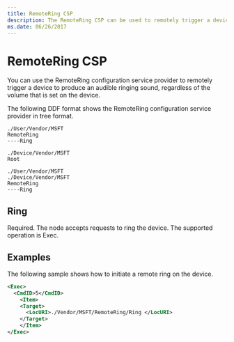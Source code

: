 ```yaml
---
title: RemoteRing CSP
description: The RemoteRing CSP can be used to remotely trigger a device to produce an audible ringing sound regardless of the volume that's set on the device.
ms.date: 06/26/2017
---
```


# RemoteRing CSP


You can use the RemoteRing configuration service provider to remotely trigger a device to produce an audible ringing sound, regardless of the volume that is set on the device.

The following DDF format shows the RemoteRing configuration service provider in tree format.

```
./User/Vendor/MSFT
RemoteRing
----Ring

./Device/Vendor/MSFT
Root

./User/Vendor/MSFT
./Device/Vendor/MSFT
RemoteRing
----Ring
```

## Ring

Required. The node accepts requests to ring the device. The supported operation is Exec.

## Examples

The following sample shows how to initiate a remote ring on the device.

```xml
<Exec>
  <CmdID>5</CmdID>
    <Item>
    <Target>
      <LocURI>./Vendor/MSFT/RemoteRing/Ring </LocURI>
    </Target>
    </Item>
</Exec>
```
